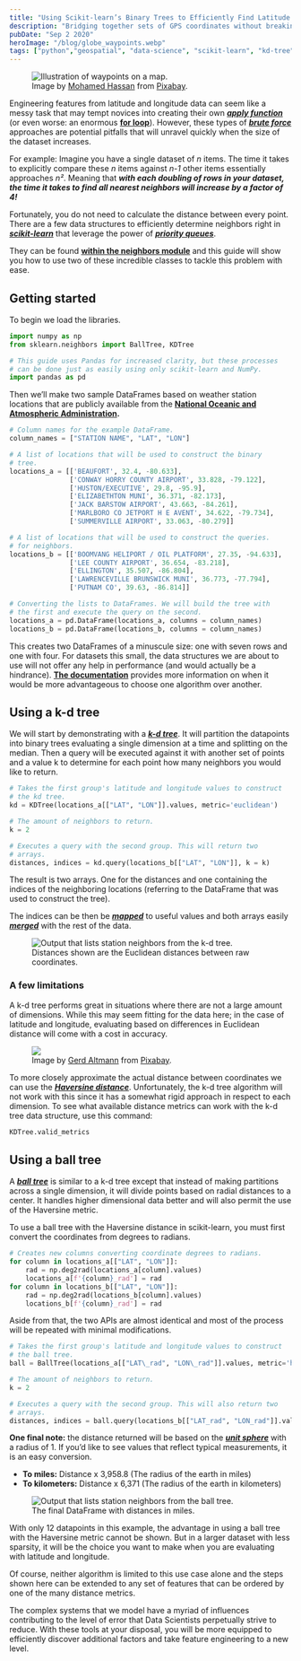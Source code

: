 ```yaml
---
title: "Using Scikit-learn’s Binary Trees to Efficiently Find Latitude and Longitude Neighbors"
description: "Bridging together sets of GPS coordinates without breaking your Python interpreter."
pubDate: "Sep 2 2020"
heroImage: "/blog/globe_waypoints.webp"
tags: ["python","geospatial", "data-science", "scikit-learn", "kd-tree", "ball-tree"]
---
```


<figure class="blog-image">
    <img
        alt="Illustration of waypoints on a map."
        src="/blog/globe_waypoints.webp">
    <figcaption>
        Image by <a href="https://pixabay.com/users/mohamed_hassan-5229782/">Mohamed Hassan</a> from <a href="https://pixabay.com/illustrations/car-trip-road-trip-travel-map-3880508/">Pixabay</a>.
    </figcaption>
</figure>

Engineering features from latitude and longitude data can seem like a messy task that may tempt novices into creating their own [**_apply function_**](https://pandas.pydata.org/pandas-docs/stable/reference/api/pandas.DataFrame.apply.html) (or even worse: an enormous [**for loop**](https://www.w3schools.com/python/python_for_loops.asp)). However, these types of [**_brute force_**](https://www.freecodecamp.org/news/brute-force-algorithms-explained/) approaches are potential pitfalls that will unravel quickly when the size of the dataset increases.

For example: Imagine you have a single dataset of _n_ items. The time it takes to explicitly compare these _n_ items against _n-1_ other items essentially approaches _n²_. Meaning that **_with each doubling of rows in your dataset, the time it takes to find all nearest neighbors will increase by a factor of 4!_**

Fortunately, you do not need to calculate the distance between every point. There are a few data structures to efficiently determine neighbors right in [**_scikit-learn_**](https://scikit-learn.org/) that leverage the power of [**_priority queues_**](https://algs4.cs.princeton.edu/24pq/).

They can be found [**within the neighbors module**](https://scikit-learn.org/stable/modules/neighbors.html#nearest-neighbor-algorithms) and this guide will show you how to use two of these incredible classes to tackle this problem with ease.

## Getting started

To begin we load the libraries.

```python
import numpy as np
from sklearn.neighbors import BallTree, KDTree

# This guide uses Pandas for increased clarity, but these processes
# can be done just as easily using only scikit-learn and NumPy.
import pandas as pd
```

Then we’ll make two sample DataFrames based on weather station locations that are publicly available from the [**National Oceanic and Atmospheric Administration**](https://www.ncdc.noaa.gov/data-access/land-based-station-data)**.**

```python
# Column names for the example DataFrame.
column_names = ["STATION NAME", "LAT", "LON"]

# A list of locations that will be used to construct the binary
# tree.
locations_a = [['BEAUFORT', 32.4, -80.633],
               ['CONWAY HORRY COUNTY AIRPORT', 33.828, -79.122],
               ['HUSTON/EXECUTIVE', 29.8, -95.9],
               ['ELIZABETHTON MUNI', 36.371, -82.173],
               ['JACK BARSTOW AIRPORT', 43.663, -84.261],
               ['MARLBORO CO JETPORT H E AVENT', 34.622, -79.734],
               ['SUMMERVILLE AIRPORT', 33.063, -80.279]]

# A list of locations that will be used to construct the queries.
# for neighbors.
locations_b = [['BOOMVANG HELIPORT / OIL PLATFORM', 27.35, -94.633],
               ['LEE COUNTY AIRPORT', 36.654, -83.218],
               ['ELLINGTON', 35.507, -86.804],
               ['LAWRENCEVILLE BRUNSWICK MUNI', 36.773, -77.794],
               ['PUTNAM CO', 39.63, -86.814]]

# Converting the lists to DataFrames. We will build the tree with
# the first and execute the query on the second.
locations_a = pd.DataFrame(locations_a, columns = column_names)
locations_b = pd.DataFrame(locations_b, columns = column_names)
```

This creates two DataFrames of a minuscule size: one with seven rows and one with four. For datasets this small, the data structures we are about to use will not offer any help in performance (and would actually be a hindrance). [**The documentation**](https://scikit-learn.org/stable/modules/neighbors.html#nearest-neighbor-algorithms) provides more information on when it would be more advantageous to choose one algorithm over another.

## Using a k-d tree

We will start by demonstrating with a [**_k-d tree_**](https://en.wikipedia.org/wiki/K-d_tree). It will partition the datapoints into binary trees evaluating a single dimension at a time and splitting on the median. Then a query will be executed against it with another set of points and a value k to determine for each point how many neighbors you would like to return.

```python
# Takes the first group's latitude and longitude values to construct
# the kd tree.
kd = KDTree(locations_a[["LAT", "LON"]].values, metric='euclidean')

# The amount of neighbors to return.
k = 2

# Executes a query with the second group. This will return two
# arrays.
distances, indices = kd.query(locations_b[["LAT", "LON"]], k = k)
```

The result is two arrays. One for the distances and one containing the indices of the neighboring locations (referring to the DataFrame that was used to construct the tree).

The indices can be then be [**_mapped_**](https://pandas.pydata.org/pandas-docs/stable/reference/api/pandas.Series.map.html) to useful values and both arrays easily [**_merged_**](https://pandas.pydata.org/docs/user_guide/merging.html) with the rest of the data.

<figure class="blog-image">
    <img
        alt="Output that lists station neighbors from the k-d tree."
        src="/blog/merged_neighbors_kd.webp">
    <figcaption>
        Distances shown are the Euclidean distances between raw coordinates.
    </figcaption>
</figure>

### A few limitations

A k-d tree performs great in situations where there are not a large amount of dimensions. While this may seem fitting for the data here; in the case of latitude and longitude, evaluating based on differences in Euclidean distance will come with a cost in accuracy.

<figure class="blog-image">
    <img
        src="/blog/globe_frame.webp">
    <figcaption>
        Image by <a href="https://pixabay.com/users/geralt-9301/">Gerd Altmann</a> from <a href="https://pixabay.com/illustrations/globe-earth-magnifying-glass-hand-71443/">Pixabay</a>.
    </figcaption>
</figure>

To more closely approximate the actual distance between coordinates we can use the [**_Haversine distance_**](https://en.wikipedia.org/wiki/Haversine_formula). Unfortunately, the k-d tree algorithm will not work with this since it has a somewhat rigid approach in respect to each dimension. To see what available distance metrics can work with the k-d tree data structure, use this command:

```python
KDTree.valid_metrics
```

## Using a ball tree

A [**_ball tree_**](https://en.wikipedia.org/wiki/Ball_tree) is similar to a k-d tree except that instead of making partitions across a single dimension, it will divide points based on radial distances to a center. It handles higher dimensional data better and will also permit the use of the Haversine metric.

To use a ball tree with the Haversine distance in scikit-learn, you must first convert the coordinates from degrees to radians.

```python
# Creates new columns converting coordinate degrees to radians.
for column in locations_a[["LAT", "LON"]]:
    rad = np.deg2rad(locations_a[column].values)
    locations_a[f'{column}_rad'] = rad
for column in locations_b[["LAT", "LON"]]:
    rad = np.deg2rad(locations_b[column].values)
    locations_b[f'{column}_rad'] = rad
```

Aside from that, the two APIs are almost identical and most of the process will be repeated with minimal modifications.

```python
# Takes the first group's latitude and longitude values to construct
# the ball tree.
ball = BallTree(locations_a[["LAT\_rad", "LON\_rad"]].values, metric='haversine')

# The amount of neighbors to return.
k = 2

# Executes a query with the second group. This will also return two
# arrays.
distances, indices = ball.query(locations_b[["LAT_rad", "LON_rad"]].values, k = k)
```

**One final note:** the distance returned will be based on the [**_unit sphere_**](https://en.wikipedia.org/wiki/Unit_sphere) with a radius of 1. If you’d like to see values that reflect typical measurements, it is an easy conversion.

* **To miles:** Distance x 3,958.8 (The radius of the earth in miles)
* **To kilometers:** Distance x 6,371 (The radius of the earth in kilometers)

<figure class="blog-image">
    <img
        alt="Output that lists station neighbors from the ball tree."
        src="/blog/merged_neighbors_kd.webp">
    <figcaption>
        The final DataFrame with distances in miles.
    </figcaption>
</figure>

With only 12 datapoints in this example, the advantage in using a ball tree with the Haversine metric cannot be shown. But in a larger dataset with less sparsity, it will be the choice you want to make when you are evaluating with latitude and longitude.

Of course, neither algorithm is limited to this use case alone and the steps shown here can be extended to any set of features that can be ordered by one of the many distance metrics.

The complex systems that we model have a myriad of influences contributing to the level of error that Data Scientists perpetually strive to reduce. With these tools at your disposal, you will be more equipped to efficiently discover additional factors and take feature engineering to a new level.
